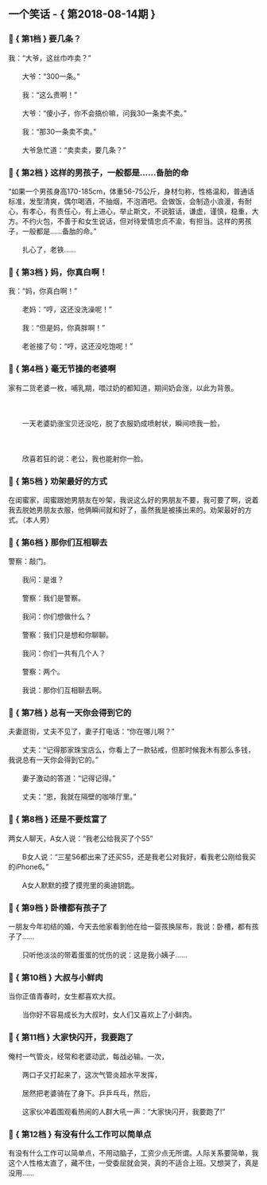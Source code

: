 ## 一个笑话 - { 第2018-08-14期 }
</hr>

### :jack_o_lantern: { 第1档 } 要几条？
我：“大爷，这丝巾咋卖？”<br/><br/>　　大爷：“300一条。”<br/><br/>　　我：“这么贵啊！”<br/><br/>　　大爷：“傻小子，你不会搞价嘛，问我30一条卖不卖。”<br/><br/>　　我：“那30一条卖不卖。”<br/><br/>　　大爷急忙道：“卖卖卖，要几条？”


### :jack_o_lantern: { 第2档 } 这样的男孩子，一般都是……备胎的命
“如果一个男孩身高170-185cm，体重56-75公斤，身材匀称，性格温和，普通话标准，发型清爽，偶尔喝酒，不抽烟，不泡酒吧。会做饭，会制造小浪漫，有耐心，有孝心，有责任心，有上进心，举止斯文，不说脏话，谦虚，谨慎，稳重，大方。不约火包，不善于和女生说话，但对待爱情忠贞不渝，有担当。这样的男孩子，一般都是……备胎的命。”<br/><br/>　　扎心了，老铁……


### :jack_o_lantern: { 第3档 } 妈，你真白啊！
我：“妈，你真白啊！”<br/><br/>　　老妈：“哼，这还没洗澡呢！”<br/><br/>　　我：“但是妈，你真胖啊！”<br/><br/>　　老爸接了句：“哼，这还没吃饱呢！”


### :jack_o_lantern: { 第4档 } 毫无节操的老婆啊
家有二货老婆一枚，哺乳期，喂过奶的都知道，期间奶会涨，以此为背景。<br/><br/><br/><br/>　　一天老婆奶涨宝贝还没吃，脱了衣服奶成喷射状，瞬间喷我一脸，<br/><br/><br/><br/>　　欣喜若狂的说：老公，我也能射你一脸。


### :jack_o_lantern: { 第5档 } 劝架最好的方式
在闺蜜家，闺蜜跟她男朋友在吵架，我说这么好的男朋友不要，我可要了啊，说着我去脱她男朋友衣服，他俩瞬间就和好了，虽然我是被揍出来的。劝架最好的方式。（本人男）


### :jack_o_lantern: { 第6档 } 那你们互相聊去
警察：敲门。<br/><br/>　　我问：是谁？<br/><br/>　　警察：我们是警察。<br/><br/>　　我问：你们想做什么？<br/><br/>　　警察：我们只是想和你聊聊。<br/><br/>　　我问：你们一共有几个人？<br/><br/>　　警察：两个。<br/><br/>　　我说：那你们互相聊去啊。


### :jack_o_lantern: { 第7档 } 总有一天你会得到它的
夫妻逛街，丈夫不见了，妻子打电话：“你在哪儿啊？”<br/><br/>　　丈夫：“记得那家珠宝店么，你看上了一款钻戒，但那时候我木有那么多钱，我说总有一天你会得到它的。”<br/><br/>　　妻子激动的答道：“记得记得。”<br/><br/>　　丈夫：“恩，我就在隔壁的咖啡厅里。”


### :jack_o_lantern: { 第8档 } 还是不要炫富了
两女人聊天，A女人说：“我老公给我买了个S5”<br/><br/>　　B女人说：“三星S6都出来了还买S5，还是我老公对我好，看我老公刚给我买的iPhone6。”<br/><br/>　　A女人默默的摸了摸兜里的奥迪钥匙。


### :jack_o_lantern: { 第9档 } 卧槽都有孩子了
一朋友今年初结的婚，今天去他家看到他在给一婴孩换尿布，我说：卧槽，都有孩子了……<br/><br/>　　只听他淡淡的带着蛋蛋的忧伤的说：这是我小姨子……


### :jack_o_lantern: { 第10档 } 大叔与小鲜肉
当你正值青春时，女生都喜欢大叔。<br/><br/>　　当你好不容易成长为大叔时，女人们又喜欢上了小鲜肉。


### :jack_o_lantern: { 第11档 } 大家快闪开，我要跑了
俺村一气管炎，经常和老婆动武，每战必输。一次，<br/><br/>　　两口子又打起来了，这次气管炎超水平发挥，<br/><br/>　　居然把老婆骑在了身下。乒乒乓乓，然后，<br/><br/>　　这家伙冲着围观看热闹的人群大吼一声：“大家快闪开，我要跑了!”


### :jack_o_lantern: { 第12档 } 有没有什么工作可以简单点
有没有什么工作可以简单点，不用动脑子，工资少点无所谓。人际关系要简单，我这个人性格太直了，藏不住，一受委屈就会哭，真的不适合上班。又想哭了，真是没用……

